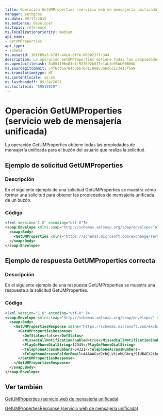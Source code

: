```yaml
---
title: Operación GetUMProperties (servicio web de mensajería unificada)
manager: sethgros
ms.date: 09/17/2015
ms.audience: Developer
ms.topic: reference
ms.localizationpriority: medium
api_name:
- GetUMProperties
api_type:
- schema
ms.assetid: 301fb9a3-67df-44c4-8ffe-0600237fc344
description: La operación GetUMProperties obtiene todas las propiedades de mensajería unificada para el buzón del usuario que realiza la solicitud.
ms.openlocfilehash: 8d051196e83e1f927692b517e1ab3e95bb0060db
ms.sourcegitcommit: 54f6cd5a704b36b76d110ee53a6d6c1c3e15f5a9
ms.translationtype: MT
ms.contentlocale: es-ES
ms.lasthandoff: 09/24/2021
ms.locfileid: "59515820"
---
```

# <a name="getumproperties-operation-um-web-service"></a>Operación GetUMProperties (servicio web de mensajería unificada)

La operación GetUMProperties obtiene todas las propiedades de mensajería unificada para el buzón del usuario que realiza la solicitud.
  
## <a name="getumproperties-request-example"></a>Ejemplo de solicitud GetUMProperties

### <a name="description"></a>Descripción

En el siguiente ejemplo de una solicitud GetUMProperties se muestra cómo formar una solicitud para obtener las propiedades de mensajería unificada de un buzón.
  
### <a name="code"></a>Código

```XML
<?xml version="1.0" encoding="utf-8"?>
<soap:Envelope xmlns:soap="http://schemas.xmlsoap.org/soap/envelope/">
  <soap:Body>
    <GetUMProperties xmlns="https://schemas.microsoft.com/exchange/services/2006/messages" />
  </soap:Body>
</soap:Envelope>
```

## <a name="successful-getumproperties-response-example"></a>Ejemplo de respuesta GetUMProperties correcta

### <a name="description"></a>Descripción

En el siguiente ejemplo de una respuesta GetUMProperties se muestra una respuesta a la solicitud GetUMProperties.
  
### <a name="code"></a>Código

```XML
<?xml version="1.0" encoding="utf-8" ?>
<soap:Envelope xmlns:soap="http://schemas.xmlsoap.org/soap/envelope/" xmlns:xsi="http://www.w3.org/2001/XMLSchema-instance" xmlns:xsd="http://www.w3.org/2001/XMLSchema">
  <soap:Body>
    <GetUMPropertiesResponse xmlns="https://schemas.microsoft.com/exchange/services/2006/messages">
      <GetUMPropertiesResponse>
        <OofStatus>false</OofStatus> 
        <MissedCallNotificationEnabled>true</MissedCallNotificationEnabled> 
        <PlayOnPhoneDialString>12345</PlayOnPhoneDialString> 
        <TelephoneAccessNumbers>54321</TelephoneAccessNumbers> 
        <TelephoneAccessFolderEmail>AAAAAGsd2rbQLVtLobUGbrq/9IUBAEX2ikn/L8JJtI5WHI0FAW8AAAFXHhsAAA==</TelephoneAccessFolderEmail> 
      </GetUMPropertiesResponse>
    </GetUMPropertiesResponse>
  </soap:Body>
</soap:Envelope>
```

## <a name="see-also"></a>Ver también



[GetUMProperties (servicio web de mensajería unificada)](getumproperties-um-web-service.md)
  
[GetUMPropertiesResponse (servicio web de mensajería unificada)](getumpropertiesresponse-um-web-service.md)

